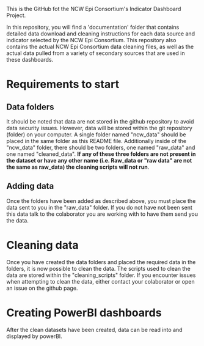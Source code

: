 This is the GitHub fot the NCW Epi Consortium's Indicator Dashboard Project.

In this repository, you will find a 'documentation' folder that contains detailed data download and cleaning instructions for each data source and indicator selected by the NCW Epi Consortium. This repository also contains the actual NCW Epi Consortium data cleaning files, as well as the actual data pulled from a variety of secondary sources that are used in these dashboards.

# Requirements to start

## Data folders

It should be noted that data are not stored in the github repository to avoid data security issues.  However, data will be stored within the git repository (folder) on your computer. A single folder named "ncw_data" should be placed in the same folder as this README file.  Additionally inside of the "ncw_data" folder, there should be two folders, one named "raw_data" and one named "cleaned_data".  **If any of these three folders are not present in the dataset or have any other name (i.e. Raw_data or "raw data" are not the same as raw_data) the cleaning scripts will not run**.

## Adding data 

Once the folders have been added as described above, you must place the data sent to you in the "raw_data" folder.  If you do not have not been sent this data talk to the colaborator you are working with to have them send you the data.

# Cleaning data

Once you have created the data folders and placed the required data in the folders, it is now possible to clean the data.  The scripts used to clean the data are stored within the "cleaning_scripts" folder.  If you encounter issues when attempting to clean the data, either contact your colaborator or open an issue on the github page.

# Creating PowerBI dashboards

After the clean datasets have been created, data can be read into and displayed by powerBI.
